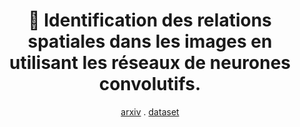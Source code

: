 

<h1 align="center">🔭
Identification des relations spatiales dans les images en utilisant les réseaux de neurones convolutifs.
</h1>
<p align="center">  
<a href="https://arxiv.org/abs/1908.02660">arxiv</a>
.
<a href="https://zenodo.org/records/8104370)">dataset</a>

  </p>



